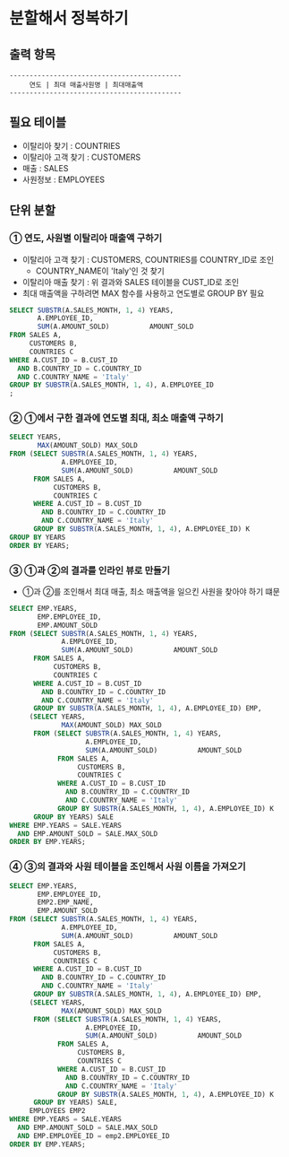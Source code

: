 # 분할해서 정복하기
## 출력 항목
```
-------------------------------------------
     연도 | 최대 매출사원명 | 최대매출액     
-------------------------------------------
```
## 필요 테이블
- 이탈리아 찾기 : COUNTRIES
- 이탈리아 고객 찾기 : CUSTOMERS
- 매출 : SALES
- 사원정보 : EMPLOYEES

## 단위 분할

### **①** 연도, 사원별 이탈리아 매출액 구하기
- 이탈리아 고객 찾기 : CUSTOMERS, COUNTRIES를 COUNTRY_ID로 조인
  - COUNTRY_NAME이 'Italy'인 것 찾기
- 이탈리아 매출 찾기 : 위 결과와 SALES 테이블을 CUST_ID로 조인
- 최대 매출액을 구하려면 MAX 함수를 사용하고 연도별로 GROUP BY 필요
```sql
SELECT SUBSTR(A.SALES_MONTH, 1, 4) YEARS,
       A.EMPLOYEE_ID,
       SUM(A.AMOUNT_SOLD)          AMOUNT_SOLD
FROM SALES A,
     CUSTOMERS B,
     COUNTRIES C
WHERE A.CUST_ID = B.CUST_ID
  AND B.COUNTRY_ID = C.COUNTRY_ID
  AND C.COUNTRY_NAME = 'Italy'
GROUP BY SUBSTR(A.SALES_MONTH, 1, 4), A.EMPLOYEE_ID
;
```

### **②** ①에서 구한 결과에 연도별 최대, 최소 매출액 구하기
```sql
SELECT YEARS,
       MAX(AMOUNT_SOLD) MAX_SOLD
FROM (SELECT SUBSTR(A.SALES_MONTH, 1, 4) YEARS,
             A.EMPLOYEE_ID,
             SUM(A.AMOUNT_SOLD)          AMOUNT_SOLD
      FROM SALES A,
           CUSTOMERS B,
           COUNTRIES C
      WHERE A.CUST_ID = B.CUST_ID
        AND B.COUNTRY_ID = C.COUNTRY_ID
        AND C.COUNTRY_NAME = 'Italy'
      GROUP BY SUBSTR(A.SALES_MONTH, 1, 4), A.EMPLOYEE_ID) K
GROUP BY YEARS
ORDER BY YEARS;
```

### **③** ①과 ②의 결과를 인라인 뷰로 만들기
- ①과 ②를 조인해서 최대 매출, 최소 매출액을 일으킨 사원을 찾아야 하기 떄문
```sql
SELECT EMP.YEARS,
       EMP.EMPLOYEE_ID,
       EMP.AMOUNT_SOLD
FROM (SELECT SUBSTR(A.SALES_MONTH, 1, 4) YEARS,
             A.EMPLOYEE_ID,
             SUM(A.AMOUNT_SOLD)          AMOUNT_SOLD
      FROM SALES A,
           CUSTOMERS B,
           COUNTRIES C
      WHERE A.CUST_ID = B.CUST_ID
        AND B.COUNTRY_ID = C.COUNTRY_ID
        AND C.COUNTRY_NAME = 'Italy'
      GROUP BY SUBSTR(A.SALES_MONTH, 1, 4), A.EMPLOYEE_ID) EMP,
     (SELECT YEARS,
             MAX(AMOUNT_SOLD) MAX_SOLD
      FROM (SELECT SUBSTR(A.SALES_MONTH, 1, 4) YEARS,
                   A.EMPLOYEE_ID,
                   SUM(A.AMOUNT_SOLD)          AMOUNT_SOLD
            FROM SALES A,
                 CUSTOMERS B,
                 COUNTRIES C
            WHERE A.CUST_ID = B.CUST_ID
              AND B.COUNTRY_ID = C.COUNTRY_ID
              AND C.COUNTRY_NAME = 'Italy'
            GROUP BY SUBSTR(A.SALES_MONTH, 1, 4), A.EMPLOYEE_ID) K
      GROUP BY YEARS) SALE
WHERE EMP.YEARS = SALE.YEARS
  AND EMP.AMOUNT_SOLD = SALE.MAX_SOLD
ORDER BY EMP.YEARS;
```

### **④** ③의 결과와 사원 테이블을 조인해서 사원 이름을 가져오기
```sql
SELECT EMP.YEARS,
       EMP.EMPLOYEE_ID,
       EMP2.EMP_NAME,
       EMP.AMOUNT_SOLD
FROM (SELECT SUBSTR(A.SALES_MONTH, 1, 4) YEARS,
             A.EMPLOYEE_ID,
             SUM(A.AMOUNT_SOLD)          AMOUNT_SOLD
      FROM SALES A,
           CUSTOMERS B,
           COUNTRIES C
      WHERE A.CUST_ID = B.CUST_ID
        AND B.COUNTRY_ID = C.COUNTRY_ID
        AND C.COUNTRY_NAME = 'Italy'
      GROUP BY SUBSTR(A.SALES_MONTH, 1, 4), A.EMPLOYEE_ID) EMP,
     (SELECT YEARS,
             MAX(AMOUNT_SOLD) MAX_SOLD
      FROM (SELECT SUBSTR(A.SALES_MONTH, 1, 4) YEARS,
                   A.EMPLOYEE_ID,
                   SUM(A.AMOUNT_SOLD)          AMOUNT_SOLD
            FROM SALES A,
                 CUSTOMERS B,
                 COUNTRIES C
            WHERE A.CUST_ID = B.CUST_ID
              AND B.COUNTRY_ID = C.COUNTRY_ID
              AND C.COUNTRY_NAME = 'Italy'
            GROUP BY SUBSTR(A.SALES_MONTH, 1, 4), A.EMPLOYEE_ID) K
      GROUP BY YEARS) SALE,
     EMPLOYEES EMP2
WHERE EMP.YEARS = SALE.YEARS
  AND EMP.AMOUNT_SOLD = SALE.MAX_SOLD
  AND EMP.EMPLOYEE_ID = emp2.EMPLOYEE_ID
ORDER BY EMP.YEARS;
```